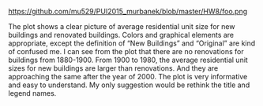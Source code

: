 https://github.com/mu529/PUI2015_murbanek/blob/master/HW8/foo.png

The plot shows a clear picture of average residential unit size for new buildings and renovated buildings. Colors and graphical elements are appropriate, except the definition of “New Buildings” and “Original” are kind of confused me. I can see from the plot that there are no renovations for buildings from 1880-1900. From 1900 to 1980, the average residential unit sizes for new buildings are larger than renovations. And they are approaching the same after the year of 2000. The plot is very informative and easy to understand. My only suggestion would be rethink the title and legend names.
